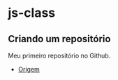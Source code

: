 # js-class

## Criando um repositório

Meu primeiro repositório no Github.

- [Origem](https://github.com/atipica.osc/js-class)

